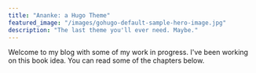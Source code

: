 ```yaml
---
title: "Ananke: a Hugo Theme"
featured_image: "/images/gohugo-default-sample-hero-image.jpg"
description: "The last theme you'll ever need. Maybe."
---
```


Welcome to my blog with some of my work in progress. I've been working on this book idea. You can read some of the chapters below.
